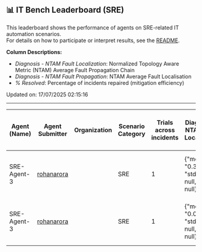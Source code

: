 ## 📊 IT Bench Leaderboard (SRE)
This leaderboard shows the performance of agents on SRE-related IT automation scenarios.  
For details on how to participate or interpret results, see the [README](../main/README.md).

**Column Descriptions:**
- *Diagnosis - NTAM Fault Localization*: Normalized Topology Aware Metric (NTAM) Average Fault Propagation Chain
- *Diagnosis - NTAM Fault Propagation*: NTAM Average Fault Localisation
- *% Resolved*: Percentage of incidents repaired (mitigation efficiency)



Updated on: 17/07/2025 02:15:16


---
| Agent (Name) | Agent Submitter | Organization | Scenario Category | Trials across incidents | Diagnosis - NTAM Fault Localization | Diagnosis - NTAM Fault Propagation | Diagnosis - Time to Diagnosis | Diagnosis - Duration agent tried for Diagnosis | Repair - Time to Repair | % Resolved | Date (UTC) | Issue Link |
|--------------|-----------------|--------------|-------------------|-------------------------|-------------------------------------|------------------------------------|-------------------------------|------------------------------------------------|-------------------------|------------|------------|------------|
| SRE-Agent-3 | [rohanarora](https://github.com/rohanarora) |  | SRE | 1 | {"mean": "0.39", "std_error": null, "std": null} | {"mean": "0.14", "std_error": null, "std": null} | {"mean": null, "std_error": "0.00", "std": "0.00"} | {"mean": "40.19", "std_error": null, "std": null} | {"mean": null, "std_error": null, "std": null} | 0.0 | 30/04/2025 22:28:36 | Not Found |
| SRE-Agent-3 | [rohanarora](https://github.com/rohanarora) |  | SRE | 1 | {"mean": "0.02", "std_error": null, "std": null} | {"mean": "0.18", "std_error": null, "std": null} | {"mean": null, "std_error": "0.00", "std": "0.00"} | {"mean": "54.48", "std_error": null, "std": null} | {"mean": "739.75", "std_error": null, "std": null} | 100.0 | 30/04/2025 23:44:48 | Not Found |
